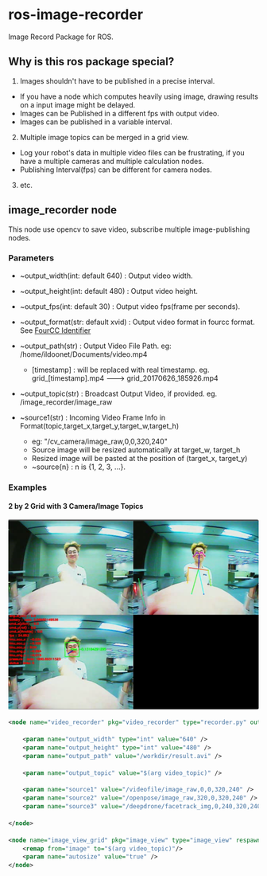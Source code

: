 # ros-image-recorder

Image Record Package for ROS.

## Why is this ros package special?
 
1. Images shouldn't have to be published in a precise interval.
  + If you have a node which computes heavily using image, drawing results on a input image might be delayed.
  + Images can be Published in a different fps with output video.
  + Images can be published in a variable interval.

2. Multiple image topics can be merged in a grid view.
  + Log your robot's data in multiple video files can be frustrating, if you have a multiple cameras and multiple calculation nodes.
  + Publishing Interval(fps) can be different for camera nodes.

3. etc.

## image_recorder node

This node use opencv to save video, subscribe multiple image-publishing nodes.

### Parameters

+ ~output_width(int: default 640) : Output video width.
+ ~output_height(int: default 480) : Output video height.
+ ~output_fps(int: default 30) : Output video fps(frame per seconds).
+ ~output_format(str: default xvid) : Output video format in fourcc format. See [FourCC Identifier](https://www.fourcc.org/codecs.php)
+ ~output_path(str) : Output Video File Path. eg: /home/ildoonet/Documents/video.mp4
  + [timestamp] : will be replaced with real timestamp. eg. grid_[timestamp].mp4 ---> grid_20170626_185926.mp4
+ ~output_topic(str) : Broadcast Output Video, if provided. eg. /image_recorder/image_raw

+ ~source1(str) : Incoming Video Frame Info in Format(topic,target_x,target_y,target_w,target_h)
  + eg: "/cv_camera/image_raw,0,0,320,240"
  + Source image will be resized automatically at target_w, target_h
  + Resized image will be pasted at the position of (target_x, target_y)
  + ~source{n} : n is {1, 2, 3, ...}.

### Examples

#### 2 by 2 Grid with 3 Camera/Image Topics

![2x2 grid sample](/samples/2x2grid.png)

```xml
<node name="video_recorder" pkg="video_recorder" type="recorder.py" output="screen" required="true">

    <param name="output_width" type="int" value="640" />
    <param name="output_height" type="int" value="480" />
    <param name="output_path" value="/workdir/result.avi" />

    <param name="output_topic" value="$(arg video_topic)" />

    <param name="source1" value="/videofile/image_raw,0,0,320,240" />         <!-- left-top -->
    <param name="source2" value="/openpose/image_raw,320,0,320,240" />        <!-- right-top -->
    <param name="source3" value="/deepdrone/facetrack_img,0,240,320,240" />   <!-- right-bottom -->

</node>

<node name="image_view_grid" pkg="image_view" type="image_view" respawn="false" output="screen" required="true">
    <remap from="image" to="$(arg video_topic)"/>
    <param name="autosize" value="true" />
</node>
```
